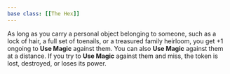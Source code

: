 ```yaml
---
base class: [[The Hex]]
---
```

As long as you carry a personal object belonging to someone, such as a lock of hair, a full set of toenails, or a treasured family heirloom, you get +1 ongoing to **Use Magic** against them. You can also **Use Magic** against them at a distance. If you try to **Use Magic** against them and miss, the token is lost, destroyed, or loses its power.

